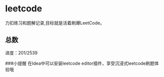 # leetcode

力扣练习和题解记录,目标就是活着刷爆LeetCode。

## 总数
进度：201/2539

###小提醒
在Idea中可以安装leetcode editor插件，享受沉浸式leetcode刷题体验哦

